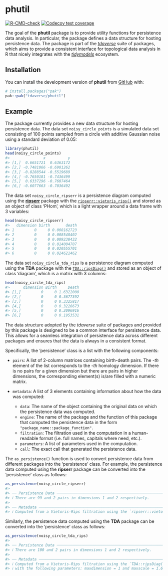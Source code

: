 
<!-- README.md is generated from README.Rmd. Please edit that file -->

# phutil

<!-- badges: start -->

[![R-CMD-check](https://github.com/tdaverse/phutil/actions/workflows/R-CMD-check.yaml/badge.svg)](https://github.com/tdaverse/phutil/actions/workflows/R-CMD-check.yaml)
[![Codecov test
coverage](https://codecov.io/gh/tdaverse/phutil/graph/badge.svg)](https://app.codecov.io/gh/tdaverse/phutil)
<!-- badges: end -->

The goal of the **phutil** package is to provide utility functions for
persistence data analysis. In particular, the package defines a data
structure for hosting persistence data. The package is part of the
[*tdaverse*](https://github.com/tdaverse) suite of packages, which aims
to provide a consistent interface for topological data analysis in R
that nicely integrates with the
[*tidymodels*](https://www.tidymodels.org) ecosystem.

## Installation

You can install the development version of **phutil** from
[GitHub](https://github.com/) with:

``` r
# install.packages("pak")
pak::pak("tdaverse/phutil")
```

## Example

The package currently provides a new data structure for hosting
persistence data. The data set `noisy_circle_points` is a simulated data
set consisting of 100 points sampled from a circle with additive
Gaussian noise using a standard deviation of $0.05$:

``` r
library(phutil)
head(noisy_circle_points)
#>               x          y
#> [1,]  0.6651721  0.6363172
#> [2,] -0.7481066 -0.6901262
#> [3,] -0.8288544 -0.5519689
#> [4,] -0.7650181 -0.7436499
#> [5,]  0.6337296 -0.7607464
#> [6,] -0.6077663 -0.7036492
```

The data set `noisy_circle_ripserr` is a persistence diagram computed
using the [**ripserr**](https://tdaverse.github.io/ripserr/) package
with the
[`ripserr::vietoris_rips()`](https://tdaverse.github.io/ripserr/reference/vietoris_rips.html)
and stored as an object of class ‘PHom’, which is a light wrapper around
a data frame with 3 variables:

``` r
head(noisy_circle_ripserr)
#>   dimension birth       death
#> 1         0     0 0.008162723
#> 2         0     0 0.008548402
#> 3         0     0 0.009238432
#> 4         0     0 0.014004707
#> 5         0     0 0.020555701
#> 6         0     0 0.024621462
```

The data set `noisy_circle_tda_rips` is a persistence diagram computed
using the **TDA** package with the
[`TDA::ripsDiag()`](https://www.rdocumentation.org/packages/TDA/versions/1.9.1/topics/ripsDiag)
and stored as an object of class ‘diagram’, which is a matrix with 3
columns:

``` r
head(noisy_circle_tda_rips)
#>      dimension Birth     Death
#> [1,]         0     0 1.6322000
#> [2,]         0     0 0.3677392
#> [3,]         0     0 0.3325817
#> [4,]         0     0 0.3226673
#> [5,]         0     0 0.2096916
#> [6,]         0     0 0.1953531
```

The data structure adopted by the *tdaverse* suite of packages and
provided by this package is designed to be a common interface for
persistence data. This allows for a seamless integration of persistence
data across different packages and ensures that the data is always in a
consistent format.

Specifically, the ‘persistence’ class is a list with the following
components:

- `pairs`: A list of 2-column matrices containing birth-death pairs. The
  -*th* element of the list corresponds to the -*th* homology dimension.
  If there is no pairs for a given dimension but there are pairs in
  higher dimensions, the corresponding element(s) is/are filled with a
  numeric matrix.

- `metadata`: A list of 3 elements containing information about how the
  data was computed:

  - `data`: The name of the object containing the original data on which
    the persistence data was computed.
  - `engine`: The name of the package and the function of this package
    that computed the persistence data in the form
    `"package_name::package_function"`.
  - `filtration`: The filtration used in the computation in a
    human-readable format (i.e. full names, capitals where need, etc.).
  - `parameters`: A list of parameters used in the computation.
  - `call`: The exact call that generated the persistence data.

The `as_persistence()` function is used to convert persistence data from
different packages into the ‘persistence’ class. For example, the
persistence data computed using the **ripserr** package can be converted
into the ‘persistence’ class as follows:

``` r
as_persistence(noisy_circle_ripserr)
#> 
#> ── Persistence Data ────────────────────────────────────────────────────────────
#> ℹ There are 99 and 2 pairs in dimensions 1 and 2 respectively.
#> 
#> ── Metadata ────────────────────────────────────────────────────────────────────
#> ℹ Computed from a Vietoris-Rips filtration using the `ripserr::vietoris_rips()` engine
```

Similarly, the persistence data computed using the **TDA** package can
be converted into the ‘persistence’ class as follows:

``` r
as_persistence(noisy_circle_tda_rips)
#> 
#> ── Persistence Data ────────────────────────────────────────────────────────────
#> ℹ There are 100 and 2 pairs in dimensions 1 and 2 respectively.
#> 
#> ── Metadata ────────────────────────────────────────────────────────────────────
#> ℹ Computed from a Vietoris-Rips filtration using the `TDA::ripsDiag()` engine
#> ℹ with the following parameters: maxdimension = 1 and maxscale = 1.6322.
```
